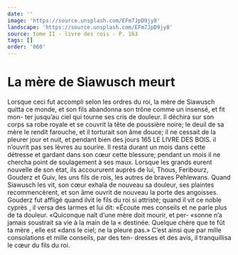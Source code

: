 ```yaml
---
date: ''
image: 'https://source.unsplash.com/EFm7JpD9jy8'
landscape: 'https://source.unsplash.com/EFm7JpD9jy8'
source: tome II - livre des rois - P. 163
tags: []
order: '060'
---
```


# La mère de Siawusch meurt

Lorsque ceci fut accompli selon les ordres du roi, la mère de Siawusch quitta ce monde, et son fils abandonna son trône comme un insensé, et fit mon-
ter jusqu’au ciel qui tourne ses cris de douleur. Il déchira sur son corps sa robe royale et se couvrit la
tête de poussière noire; le deuil de sa mère le rendit farouche, et il torturait son âme douce; il ne cessait de la pleurer jour et nuit, et pendant bien des jours
165 LE LIVRE DES BOIS.
il n’ouvrit pas ses lèvres au sourire. Il resta durant
un mois dans cette détresse et gardant dans son cœur cette blessure; pendant un mois il ne chercha point de soulagement à ses maux. Lorsque les grands eurent nouvelle de son état, ils accoururent auprès
de lui, Thous, Feribourz, Gouderz et Guiv, les uns fils de rois, les autres de braves Pehlewans. Quand Siawusch les vit, son cœur exhala de nouveau sa douleur, ses plaintes recommencèrent, et son âme ouvrit de nouveau la porte des angoisses. Gouderz fut affligé quand ilvit le fils du roi si attristé; quand
il vit ce noble cyprès , il versa des larmes et lui dit: «Écoute mes conseils et ne parle plus de ta douleur. «Quiconque naît d’une mère doit mourir, et per-
«sonne n’a jamais soustrait sa vie à la main de la
« destinée. Quelque chère que te fût ta mère , elle est
«dans le ciel; ne la pleure pas.» C’est ainsi que par
mille consolations et mille conseils, par des ten- dresses et des avis, il tranquillisa le cœur du fils du roi.

